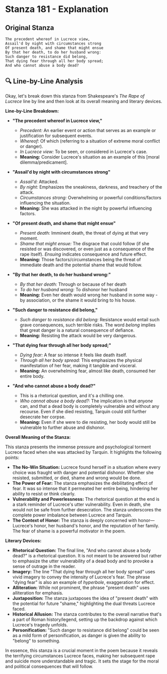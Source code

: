 # Stanza 181 - Explanation

## Original Stanza
```
The precedent whereof in Lucrece view,
Assail'd by night with circumstances strong
Of present death, and shame that might ensue
By that her death, to do her husband wrong:
Such danger to resistance did belong,
That dying fear through all her body spread;
And who cannot abuse a body dead?
```

## 🔍 Line-by-Line Analysis
Okay, let's break down this stanza from Shakespeare's *The Rape of Lucrece* line by line and then look at its overall meaning and literary devices.

**Line-by-Line Breakdown:**

*   **"The precedent whereof in Lucrece view,"**
    *   *Precedent:* An earlier event or action that serves as an example or justification for subsequent events.
    *   *Whereof:*  Of which (referring to a situation of extreme moral conflict or danger).
    *   *In Lucrece view:* To be seen, or considered in Lucrece's case.
    *   **Meaning:**  Consider Lucrece's situation as an example of this [moral dilemma/predicament].

*   **"Assail'd by night with circumstances strong"**
    *   *Assail'd:* Attacked.
    *   *By night:* Emphasizes the sneakiness, darkness, and treachery of the attack.
    *   *Circumstances strong:* Overwhelming or powerful conditions/factors influencing the situation.
    *   **Meaning:** She was attacked in the night by powerful influencing factors.

*   **"Of present death, and shame that might ensue"**
    *   *Present death:* Imminent death, the threat of dying at that very moment.
    *   *Shame that might ensue:* The disgrace that could follow (if she resisted or was discovered, or even just as a consequence of the rape itself). *Ensuing* indicates consequence and future effect.
    *   **Meaning:** Those factors/circumstances being the threat of immediate death and the potential shame that would follow.

*   **"By that her death, to do her husband wrong:"**
    *   *By that her death:* Through or because of her death
    *   *To do her husband wrong:* To dishonor her husband
    *   **Meaning:** Even her death would wrong her husband in some way - by association, or the shame it would bring to his house.

*   **"Such danger to resistance did belong,"**
    *   *Such danger to resistance did belong:* Resistance would entail such grave consequences, such terrible risks. The word *belong* implies that great danger is a natural consequence of defiance.
    *   **Meaning:** Resisting the attack would be very dangerous.

*   **"That dying fear through all her body spread;"**
    *   *Dying fear:* A fear so intense it feels like death itself.
    *   *Through all her body spread:* This emphasizes the physical manifestation of her fear, making it tangible and visceral.
    *   **Meaning:** An overwhelming fear, almost like death, consumed her entire body.

*   **"And who cannot abuse a body dead?"**
    *   This is a rhetorical question, and it's a chilling one.
    *   *Who cannot abuse a body dead?:*  The implication is that *anyone* can, and that a dead body is completely vulnerable and without any recourse.  Even if she died resisting, Tarquin could still further desecrate her corpse.
    *   **Meaning:** Even if she were to die resisting, her body would still be vulnerable to further abuse and dishonor.

**Overall Meaning of the Stanza:**

This stanza presents the immense pressure and psychological torment Lucrece faced when she was attacked by Tarquin. It highlights the following points:

*   **The No-Win Situation:** Lucrece found herself in a situation where every choice was fraught with danger and potential dishonor. Whether she resisted, submitted, or died, shame and wrong would be done.
*   **The Power of Fear:** The stanza emphasizes the debilitating effect of fear. It was so intense that it permeated her entire being, hindering her ability to resist or think clearly.
*   **Vulnerability and Powerlessness:**  The rhetorical question at the end is a stark reminder of Lucrece's utter vulnerability. Even in death, she would not be safe from further desecration. The stanza underscores the complete power imbalance between Lucrece and Tarquin.
*   **The Context of Honor:** The stanza is deeply concerned with honor—Lucrece's honor, her husband's honor, and the reputation of her family. The fear of shame is a powerful motivator in the poem.

**Literary Devices:**

*   **Rhetorical Question:** The final line, "And who cannot abuse a body dead?" is a rhetorical question. It is not meant to be answered but rather to emphasize the utter vulnerability of a dead body and to provoke a sense of outrage in the reader.
*   **Imagery:** The line "That dying fear through all her body spread" uses vivid imagery to convey the intensity of Lucrece's fear. The phrase "dying fear" is also an example of *hyperbole*, exaggeration for effect.
*   **Alliteration:** While not prominent, the phrase "present death" uses alliteration for emphasis.
*   **Juxtaposition:** The stanza juxtaposes the idea of "present death" with the potential for future "shame," highlighting the dual threats Lucrece faced.
*   **Historical Allusion:** The stanza contributes to the overall narrative that's a part of Roman history/legend, setting up the backdrop against which Lucrece's tragedy unfolds.
*   **Personification:** "Such danger to resistance did belong" could be seen as a mild form of personification, as danger is given the ability to "belong" to something.

In essence, this stanza is a crucial moment in the poem because it reveals the terrifying circumstances Lucrece faces, making her subsequent rape and suicide more understandable and tragic. It sets the stage for the moral and political consequences that will follow.
